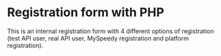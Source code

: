 # Registration form with PHP

This is an internal registration form with 4 different options of registration (test API user, real API user, MySpeedy registration and platform registration).
